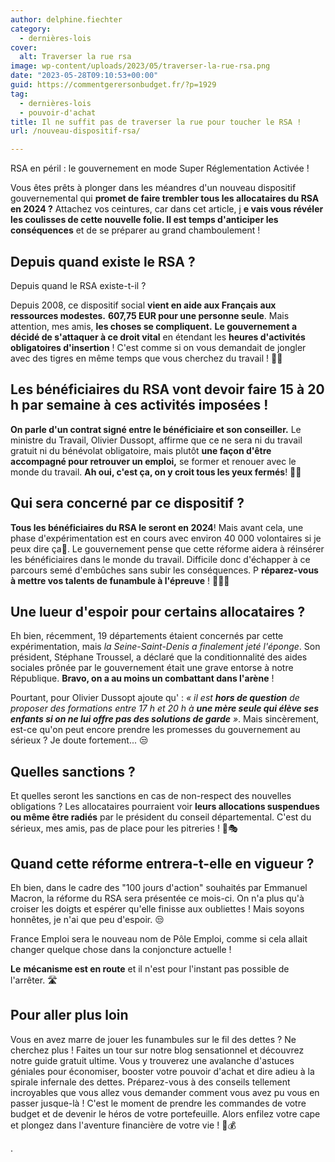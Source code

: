 ```yaml
---
author: delphine.fiechter
category:
  - dernières-lois
cover:
  alt: Traverser la rue rsa
image: wp-content/uploads/2023/05/traverser-la-rue-rsa.png
date: "2023-05-28T09:10:53+00:00"
guid: https://commentgerersonbudget.fr/?p=1929
tag:
  - dernières-lois
  - pouvoir-d'achat
title: Il ne suffit pas de traverser la rue pour toucher le RSA !
url: /nouveau-dispositif-rsa/

---
```

RSA en péril : le gouvernement en mode Super Réglementation Activée !

Vous êtes prêts à plonger dans les méandres d'un nouveau dispositif gouvernemental qui **promet de faire trembler tous les allocataires du RSA en 2024 ?** Attachez vos ceintures, car dans cet article, j **e vais vous révéler les coulisses de cette nouvelle folie. Il est temps d'anticiper les conséquences** et de se préparer au grand chamboulement !

## Depuis quand existe le RSA ?

Depuis quand le RSA existe-t-il ?

Depuis 2008, ce dispositif social **vient en aide aux Français aux ressources modestes.** **607,75 EUR pour une personne seule**. Mais attention, mes amis, **les choses se compliquent.** **Le gouvernement a décidé de s'attaquer à ce droit vital** en étendant les **heures d'activités obligatoires d'insertion** ! C'est comme si on vous demandait de jongler avec des tigres en même temps que vous cherchez du travail ! 🐯💼

## Les bénéficiaires du RSA vont devoir faire 15 à 20 h par semaine à ces activités imposées !

**On parle d'un contrat signé entre le bénéficiaire et son conseiller.** Le ministre du Travail, Olivier Dussopt, affirme que ce ne sera ni du travail gratuit ni du bénévolat obligatoire, mais plutôt **une façon d'être accompagné pour retrouver un emploi,** se former et renouer avec le monde du travail. **Ah oui, c'est ça, on y croit tous les yeux fermés**! 👀🤥

## Qui sera concerné par ce dispositif ?

**Tous les bénéficiaires du RSA le seront en 2024**! Mais avant cela, une phase d'expérimentation est en cours avec environ 40 000 volontaires si je peux dire ça🤣. Le gouvernement pense que cette réforme aidera à réinsérer les bénéficiaires dans le monde du travail. Difficile donc d'échapper à ce parcours semé d'embûches sans subir les conséquences. P **réparez-vous à mettre vos talents de funambule à l'épreuve** ! 🤹‍♀️💥

## Une lueur d'espoir pour certains allocataires ?

Eh bien, récemment, 19 départements étaient concernés par cette expérimentation, mais _la Seine-Saint-Denis a finalement jeté l'éponge_. Son président, Stéphane Troussel, a déclaré que la conditionnalité des aides sociales prônée par le gouvernement était une grave entorse à notre République. **Bravo, on a au moins un combattant dans l'arène** !

Pourtant, pour Olivier Dussopt ajoute qu' : _« il est **hors de question** de proposer des formations entre 17 h et 20 h à **une mère seule qui élève ses enfants si on ne lui offre pas des solutions de garde** »_. Mais sincèrement, est-ce qu'on peut encore prendre les promesses du gouvernement au sérieux ? Je doute fortement... 😒

## Quelles sanctions ?

Et quelles seront les sanctions en cas de non-respect des nouvelles obligations ? Les allocataires pourraient voir **leurs allocations suspendues ou même être radiés** par le président du conseil départemental. C'est du sérieux, mes amis, pas de place pour les pitreries ! 🚫🎭

## Quand cette réforme entrera-t-elle en vigueur ?

Eh bien, dans le cadre des "100 jours d'action" souhaités par Emmanuel Macron, la réforme du RSA sera présentée ce mois-ci. On n'a plus qu'à croiser les doigts et espérer qu'elle finisse aux oubliettes ! Mais soyons honnêtes, je n'ai que peu d'espoir. 😒

France Emploi sera le nouveau nom de Pôle Emploi, comme si cela allait changer quelque chose dans la conjoncture actuelle !

**Le** **mécanisme est en route** et il n'est pour l'instant pas possible de l'arrêter. 🛣️

## Pour aller plus loin

Vous en avez marre de jouer les funambules sur le fil des dettes ? Ne cherchez plus ! Faites un tour sur notre blog sensationnel et découvrez notre guide gratuit ultime. Vous y trouverez une avalanche d'astuces géniales pour économiser, booster votre pouvoir d'achat et dire adieu à la spirale infernale des dettes. Préparez-vous à des conseils tellement incroyables que vous allez vous demander comment vous avez pu vous en passer jusque-là ! C'est le moment de prendre les commandes de votre budget et de devenir le héros de votre portefeuille. Alors enfilez votre cape et plongez dans l'aventure financière de votre vie ! 💪💰

.
